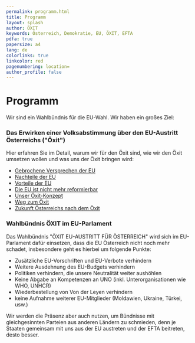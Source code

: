 ```yaml
---
permalink: programm.html
title: Programm
layout: splash
author: ÖXIT
keywords: Österreich, Demokratie, EU, ÖXIT, EFTA
pdfa: true
papersize: a4
lang: de
colorlinks: true
linkcolor: red
pagenumbering: location=
author_profile: false
---
```


# Programm

Wir sind ein Wahlbündnis für die EU-Wahl. Wir haben ein großes Ziel:

### Das Erwirken einer Volksabstimmung über den EU-Austritt Österreichs ("Öxit")

Hier erfahren Sie im Detail, warum wir für den Öxit sind, wie wir den Öxit umsetzen wollen und was uns der Öxit bringen wird:

* [Gebrochene Versprechen der EU]({{site.url}}{{site.baseurl}}/EU-gebrochene-Versprechen.html)
* [Nachteile der EU]({{site.url}}{{site.baseurl}}/EU-Nachteile.html)
* [Vorteile der EU]({{site.url}}{{site.baseurl}}/EU-Vorteile.html)
* [Die EU ist nicht mehr reformierbar]({{site.url}}{{site.baseurl}}/EU-nicht-reformierbar.html)
* [Unser Öxit-Konzept]({{site.url}}{{site.baseurl}}/OEXIT-Konzept.html)
* [Weg zum Öxit]({{site.url}}{{site.baseurl}}/OEXIT-Weg.html)
* [Zukunft Österreichs nach dem Öxit]({{site.url}}{{site.baseurl}}/Oesterreich-nach-OEXIT.html)

### Wahlbündnis ÖXIT im EU-Parlament

Das Wahlbündnis "ÖXIT EU-AUSTRITT FÜR ÖSTERREICH" wird sich im EU-Parlament dafür einsetzen, dass die EU Österreich nicht noch mehr schadet, insbesondere geht es hierbei um folgende Punkte:

* Zusätzliche EU-Vorschriften und EU-Verbote verhindern
* Weitere Ausdehnung des EU-Budgets verhindern
* Politiken verhindern, die unsere Neutralität weiter aushöhlen
* Keine Abgabe an Kompetenzen an UNO (inkl. Unterorganisationen wie WHO, UNHCR)
* Wiederbestellung von Von der Leyen verhindern
* keine Aufnahme weiterer EU-Mitglieder (Moldawien, Ukraine, Türkei, usw.)

Wir werden die Präsenz aber auch nutzen, um Bündnisse mit gleichgesinnten Parteien aus anderen Ländern zu schmieden, denn je Staaten gemeinsam mit uns aus der EU austreten und der EFTA beitreten, desto besser.
